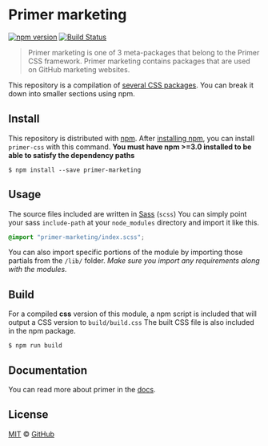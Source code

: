 # Primer marketing

[![npm version](http://img.shields.io/npm/v/primer-marketing.svg)](https://www.npmjs.org/package/primer-marketing)
[![Build Status](https://travis-ci.org/primer/primer-css.svg?branch=master)](https://travis-ci.org/primer/primer-css)

> Primer marketing is one of 3 meta-packages that belong to the Primer CSS framework. Primer marketing contains packages that are used on GitHub marketing websites.

This repository is a compilation of [several CSS packages](https://github.com/primer/primer-css). You can break it down into smaller sections using npm.

## Install

This repository is distributed with [npm][npm]. After [installing npm][install-npm], you can install `primer-css` with this command. **You must have npm >=3.0 installed to be able to satisfy the dependency paths**

```
$ npm install --save primer-marketing
```

## Usage

The source files included are written in [Sass][sass] (`scss`) You can simply point your sass `include-path` at your `node_modules` directory and import it like this.

```scss
@import "primer-marketing/index.scss";
```

You can also import specific portions of the module by importing those partials from the `/lib/` folder. _Make sure you import any requirements along with the modules._

## Build

For a compiled **css** version of this module, a npm script is included that will output a CSS version to `build/build.css` The built CSS file is also included in the npm package.

```
$ npm run build
```

## Documentation

You can read more about primer in the [docs][docs].

## License

[MIT](./LICENSE) &copy; [GitHub](https://github.com/)

[primer]: https://github.com/primer/primer
[docs]: http://primercss.io/
[npm]: https://www.npmjs.com/
[install-npm]: https://docs.npmjs.com/getting-started/installing-node
[sass]: http://sass-lang.com/
